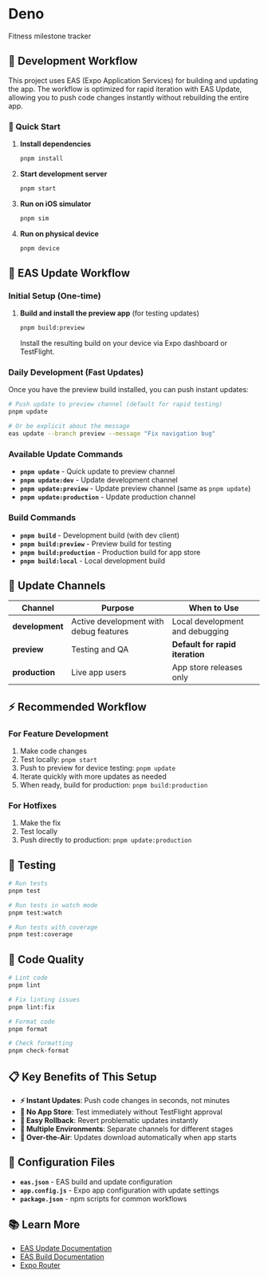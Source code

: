 # Deno

Fitness milestone tracker

## 🚀 Development Workflow

This project uses EAS (Expo Application Services) for building and updating the app. The workflow is optimized for rapid iteration with EAS Update, allowing you to push code changes instantly without rebuilding the entire app.

### 📱 Quick Start

1. **Install dependencies**

   ```bash
   pnpm install
   ```

2. **Start development server**

   ```bash
   pnpm start
   ```

3. **Run on iOS simulator**

   ```bash
   pnpm sim
   ```

4. **Run on physical device**

   ```bash
   pnpm device
   ```

## 🔄 EAS Update Workflow

### Initial Setup (One-time)

1. **Build and install the preview app** (for testing updates)

   ```bash
   pnpm build:preview
   ```

   Install the resulting build on your device via Expo dashboard or TestFlight.

### Daily Development (Fast Updates)

Once you have the preview build installed, you can push instant updates:

```bash
# Push update to preview channel (default for rapid testing)
pnpm update

# Or be explicit about the message
eas update --branch preview --message "Fix navigation bug"
```

### Available Update Commands

- **`pnpm update`** - Quick update to preview channel
- **`pnpm update:dev`** - Update development channel
- **`pnpm update:preview`** - Update preview channel (same as `pnpm update`)
- **`pnpm update:production`** - Update production channel

### Build Commands

- **`pnpm build`** - Development build (with dev client)
- **`pnpm build:preview`** - Preview build for testing
- **`pnpm build:production`** - Production build for app store
- **`pnpm build:local`** - Local development build

## 🌟 Update Channels

| Channel         | Purpose                                | When to Use                     |
| --------------- | -------------------------------------- | ------------------------------- |
| **development** | Active development with debug features | Local development and debugging |
| **preview**     | Testing and QA                         | **Default for rapid iteration** |
| **production**  | Live app users                         | App store releases only         |

## ⚡ Recommended Workflow

### For Feature Development

1. Make code changes
2. Test locally: `pnpm start`
3. Push to preview for device testing: `pnpm update`
4. Iterate quickly with more updates as needed
5. When ready, build for production: `pnpm build:production`

### For Hotfixes

1. Make the fix
2. Test locally
3. Push directly to production: `pnpm update:production`

## 🧪 Testing

```bash
# Run tests
pnpm test

# Run tests in watch mode
pnpm test:watch

# Run tests with coverage
pnpm test:coverage
```

## 🎨 Code Quality

```bash
# Lint code
pnpm lint

# Fix linting issues
pnpm lint:fix

# Format code
pnpm format

# Check formatting
pnpm check-format
```

## 📋 Key Benefits of This Setup

- **⚡ Instant Updates**: Push code changes in seconds, not minutes
- **🚫 No App Store**: Test immediately without TestFlight approval
- **🔄 Easy Rollback**: Revert problematic updates instantly
- **🎯 Multiple Environments**: Separate channels for different stages
- **📱 Over-the-Air**: Updates download automatically when app starts

## 🔧 Configuration Files

- **`eas.json`** - EAS build and update configuration
- **`app.config.js`** - Expo app configuration with update settings
- **`package.json`** - npm scripts for common workflows

## 📚 Learn More

- [EAS Update Documentation](https://docs.expo.dev/eas-update/introduction/)
- [EAS Build Documentation](https://docs.expo.dev/build/introduction/)
- [Expo Router](https://docs.expo.dev/router/introduction/)
